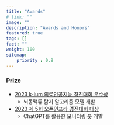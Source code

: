 ```yaml
---
title: "Awards"
# link: ""
image: ""
description: "Awards and Honors"
featured: true
tags: []
fact: ""
weight: 100
sitemap: 
    priority : 0.8
---
```

<!-- Read More -->

### Prize
- [2023 k-ium 의료인공지능 경진대회 우수상](https://github.com/sihyeong671/k-ium-medical-AI-competition)
  - 뇌동맥류 탐지 알고리즘 모델 개발
- [2023 제 5회 오픈인프라 경진대회 대상](https://github.com/OIDC2023-SilverLining/monibot)
  - ChatGPT를 활용한 모니터링 봇 개발